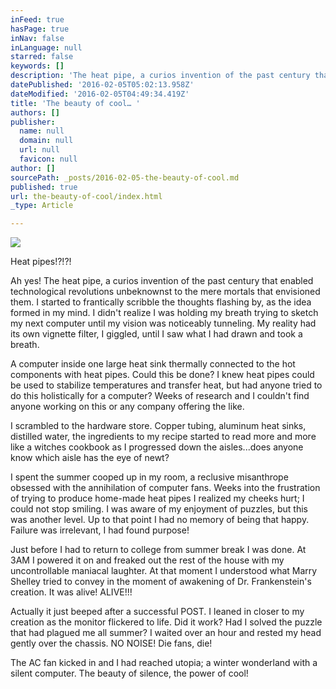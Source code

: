 ```yaml
---
inFeed: true
hasPage: true
inNav: false
inLanguage: null
starred: false
keywords: []
description: 'The heat pipe, a curios invention of the past century that enabled technological revolutions unbeknownst to the mere mortals that envisioned them. '
datePublished: '2016-02-05T05:02:13.958Z'
dateModified: '2016-02-05T04:49:34.419Z'
title: 'The beauty of cool… '
authors: []
publisher:
  name: null
  domain: null
  url: null
  favicon: null
author: []
sourcePath: _posts/2016-02-05-the-beauty-of-cool.md
published: true
url: the-beauty-of-cool/index.html
_type: Article

---
```

![](https://the-grid-user-content.s3-us-west-2.amazonaws.com/9571c887-b8ba-4d9f-b9ee-003ecb8aaff4.jpg)

Heat pipes!?!?!

Ah yes! The heat pipe, a curios invention of the past century that enabled technological revolutions unbeknownst to the mere mortals that envisioned them. I started to frantically scribble the thoughts flashing by, as the idea formed in my mind. I didn't realize I was holding my breath trying to sketch my next computer until my vision was noticeably tunneling. My reality had its own vignette filter, I giggled, until I saw what I had drawn and took a breath. 

A computer inside one large heat sink thermally connected to the hot components with heat pipes. Could this be done? I knew heat pipes could be used to stabilize temperatures and transfer heat, but had anyone tried to do this holistically for a computer? Weeks of research and I couldn't find anyone working on this or any company offering the like.

I scrambled to the hardware store. Copper tubing, aluminum heat sinks, distilled water, the ingredients to my recipe started to read more and more like a witches cookbook as I progressed down the aisles...does anyone know which aisle has the eye of newt?

I spent the summer cooped up in my room, a reclusive misanthrope obsessed with the annihilation of computer fans. Weeks into the frustration of trying to produce home-made heat pipes I realized my cheeks hurt; I could not stop smiling. I was aware of my enjoyment of puzzles, but this was another level. Up to that point I had no memory of being that happy. Failure was irrelevant, I had found purpose!

Just before I had to return to college from summer break I was done. At 3AM I powered it on and freaked out the rest of the house with my uncontrollable maniacal laughter. At that moment I understood what Marry Shelley tried to convey in the moment of awakening of Dr. Frankenstein's creation. It was alive! ALIVE!!!

Actually it just beeped after a successful POST. I leaned in closer to my creation as the monitor flickered to life. Did it work? Had I solved the puzzle that had plagued me all summer? I waited over an hour and rested my head gently over the chassis. NO NOISE! Die fans, die!

The AC fan kicked in and I had reached utopia; a winter wonderland with a silent computer. The beauty of silence, the power of cool!